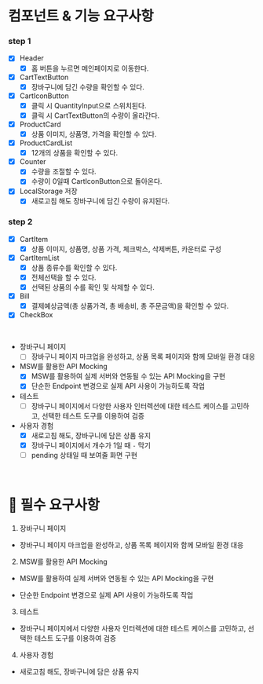 # 컴포넌트 & 기능 요구사항

### step 1

- [x] Header
  - [x] 홈 버튼을 누르면 메인페이지로 이동한다.
- [x] CartTextButton
  - [x] 장바구니에 담긴 수량을 확인할 수 있다.
- [x] CartIconButton
  - [x] 클릭 시 QuantityInput으로 스위치된다.
  - [x] 클릭 시 CartTextButton의 수량이 올라간다.
- [x] ProductCard
  - [x] 상품 이미지, 상품명, 가격을 확인할 수 있다.
- [x] ProductCardList
  - [x] 12개의 상품을 확인할 수 있다.
- [x] Counter
  - [x] 수량을 조절할 수 있다.
  - [x] 수량이 0일때 CartIconButton으로 돌아온다.
- [x] LocalStorage 저장
  - [x] 새로고침 해도 장바구니에 담긴 수량이 유지된다.

### step 2

- [x] CartItem
  - [x] 상품 이미지, 상품명, 상품 가격, 체크박스, 삭제버튼, 카운터로 구성
- [x] CartItemList
  - [x] 상품 종류수를 확인할 수 있다.
  - [x] 전체선택을 할 수 있다.
  - [x] 선택된 상품의 수를 확인 및 삭제할 수 있다.
- [x] Bill
  - [x] 결제예상금액(총 상품가격, 총 배송비, 총 주문금액)을 확인할 수 있다.
- [x] CheckBox

<br>

- 장바구니 페이지
  - [ ] 장바구니 페이지 마크업을 완성하고, 상품 목록 페이지와 함께 모바일 환경 대응
- MSW를 활용한 API Mocking
  - [x] MSW를 활용하여 실제 서버와 연동될 수 있는 API Mocking을 구현
  - [x] 단순한 Endpoint 변경으로 실제 API 사용이 가능하도록 작업
- 테스트
  - [ ] 장바구니 페이지에서 다양한 사용자 인터렉션에 대한 테스트 케이스를 고민하고, 선택한 테스트 도구를 이용하여 검증
- 사용자 경험
  - [x] 새로고침 해도, 장바구니에 담은 상품 유지
  - [x] 장바구니 페이지에서 개수가 1일 때 `-` 막기
  - [ ] pending 상태일 때 보여줄 화면 구현

<br>

# 📝 필수 요구사항

1. 장바구니 페이지

- 장바구니 페이지 마크업을 완성하고, 상품 목록 페이지와 함께 모바일 환경 대응

2. MSW를 활용한 API Mocking

- MSW를 활용하여 실제 서버와 연동될 수 있는 API Mocking을 구현

- 단순한 Endpoint 변경으로 실제 API 사용이 가능하도록 작업

3. 테스트

- 장바구니 페이지에서 다양한 사용자 인터렉션에 대한 테스트 케이스를 고민하고, 선택한 테스트 도구를 이용하여 검증

4. 사용자 경험

- 새로고침 해도, 장바구니에 담은 상품 유지
